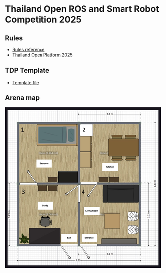 # Thailand Open ROS and Smart Robot Competition 2025

## Rules
- [Rules reference](https://github.com/RoboCupAtHome/RuleBook/releases/download/2024.2/rulebook.pdf)
- [Thailand Open Platform 2025](./documents/rules/OPLTH-Rule2025.pdf)

## TDP Template
- [Template file](./documents/tdpTemplate/TDPTemplate.pdf)

## Arena map
![arena-map](./maps/map.jpg)